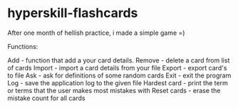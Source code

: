 # hyperskill-flashcards
After one month of hellish practice, i made a simple game =)

Functions:

Add - function that add a your card details. 
Remove - delete a card from list of cards 
Import - import a card details from your file 
Export - export card's to file 
Ask - ask for definitions of some random cards 
Exit - exit the program 
Log - save the application log to the given file 
Hardest card - print the term or terms that the user makes most mistakes with 
Reset cards - erase the mistake count for all cards 
